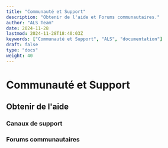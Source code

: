 ```yaml
---
title: "Communauté et Support"
description: "Obtenir de l'aide et Forums communautaires."
author: "ALS Team"
date: 2024-11-28
lastmod: 2024-11-28T18:40:03Z
keywords: ["Communauté et Support", "ALS", "documentation"]
draft: false
type: "docs"
weight: 40
---
```



# Communauté et Support
## Obtenir de l'aide
### Canaux de support
### Forums communautaires

